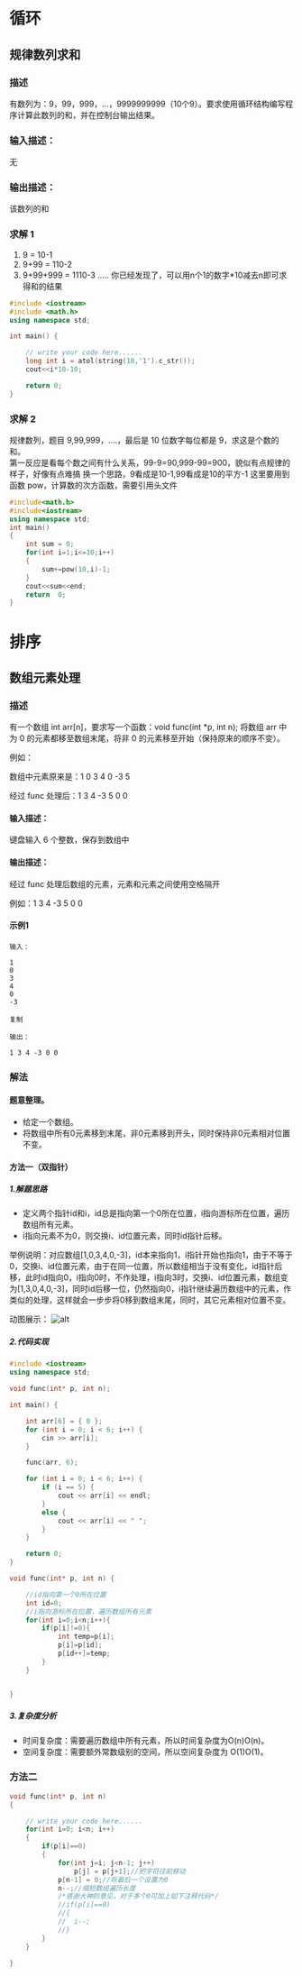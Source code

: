 # 循环
## 规律数列求和
### 描述

有数列为：9，99，999，...，9999999999（10个9）。要求使用循环结构编写程序计算此数列的和，并在控制台输出结果。

### 输入描述：

无

### 输出描述：

该数列的和

### 求解 1
1.  9 = 10-1
2.  9+99 = 110-2
3.  9+99+999 = 1110-3 ..... 你已经发现了，可以用n个1的数字*10减去n即可求得和的结果
```cpp
#include <iostream>
#include <math.h>
using namespace std;

int main() {

    // write your code here......
    long int i = atol(string(10,'1').c_str());
    cout<<i*10-10;

    return 0;
}
```

### 求解 2
规律数列，题目 9,99,999，....，最后是 10 位数字每位都是 9，求这是个数的和。  
第一反应是看每个数之间有什么关系，99-9=90,999-99=900，貌似有点规律的样子，好像有点难搞
换一个思路，9看成是10-1,99看成是10的平方-1
这里要用到函数 pow，计算数的次方函数，需要引用头文件
```cpp
#include<math.h>
#include<iostream>
using namespace std;
int main()
{
    int sum = 0;
    for(int i=1;i<=10;i++)
    {
        sum+=pow(10,i)-1;
    }
    cout<<sum<<end;
    return  0;
}

```


# 排序
## 数组元素处理
### 描述
有一个数组 int arr[n]，要求写一个函数：void func(int *p, int n); 将数组 arr 中为 0 的元素都移至数组末尾，将非 0 的元素移至开始（保持原来的顺序不变）。

例如：

数组中元素原来是：1 0 3 4 0 -3 5

经过 func 处理后：1 3 4 -3 5 0 0

#### 输入描述：

键盘输入 6 个整数，保存到数组中

#### 输出描述：

经过 func 处理后数组的元素，元素和元素之间使用空格隔开

例如：1 3 4 -3 5 0 0

#### 示例1

```
输入：

1
0
3
4
0
-3

复制

输出：

1 3 4 -3 0 0
```

### 解法
#### 题意整理。

-   给定一个数组。
-   将数组中所有0元素移到末尾，非0元素移到开头，同时保持非0元素相对位置不变。

#### 方法一（双指针）

##### 1.解题思路

-   定义两个指针id和i，id总是指向第一个0所在位置，i指向游标所在位置，遍历数组所有元素。
-   i指向元素不为0，则交换i、id位置元素，同时id指针后移。

举例说明：对应数组[1,0,3,4,0,-3]，id本来指向1，i指针开始也指向1，由于不等于0，交换i、id位置元素，由于在同一位置，所以数组相当于没有变化，id指针后移，此时id指向0，i指向0时，不作处理，i指向3时，交换i、id位置元素，数组变为[1,3,0,4,0,-3]，同时id后移一位，仍然指向0，i指针继续遍历数组中的元素，作类似的处理，这样就会一步步将0移到数组末尾，同时，其它元素相对位置不变。

动图展示： ![alt](https://uploadfiles.nowcoder.com/images/20211025/100241712_1635154186507/BABB74BD968978C274DB6A7E37E216F6)

##### 2.代码实现

```cpp
#include <iostream>
using namespace std;

void func(int* p, int n);

int main() {

    int arr[6] = { 0 };
    for (int i = 0; i < 6; i++) {
        cin >> arr[i];
    }

    func(arr, 6);

    for (int i = 0; i < 6; i++) {
        if (i == 5) {
            cout << arr[i] << endl;
        }
        else {
            cout << arr[i] << " ";
        }
    }

    return 0;
}

void func(int* p, int n) {

    //id指向第一个0所在位置
    int id=0;
    //i指向游标所在位置，遍历数组所有元素
    for(int i=0;i<n;i++){
        if(p[i]!=0){
            int temp=p[i];
            p[i]=p[id];
            p[id++]=temp;
        }
    }


}
```


##### 3.复杂度分析

-   时间复杂度：需要遍历数组中所有元素，所以时间复杂度为O(n)O(n)。
-   空间复杂度：需要额外常数级别的空间，所以空间复杂度为 O(1)O(1)。

### 方法二
```cpp
void func(int* p, int n) 
{

    // write your code here......
    for(int i=0; i<n; i++)
    {
        if(p[i]==0)
        {
            for(int j=i; j<n-1; j++)
                p[j] = p[j+1];//把字符往前移动
            p[n-1] = 0;//将最后一个设置为0
            n--;//缩短数组遍历长度
            /*感谢大神的意见，对于多个0可加上如下注释代码*/
            //if(p[i]==0)
            //{
            //	i--;
            //}
        }
    }

}

```